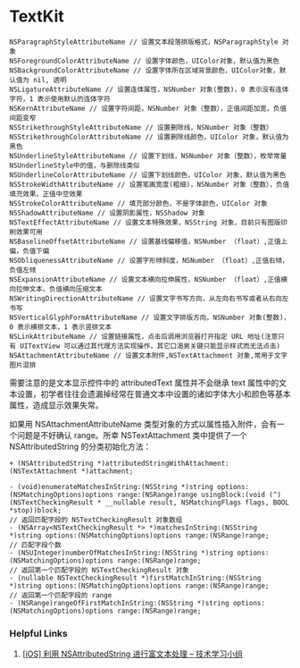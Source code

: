 
# TextKit




```NSFontAttributeName // 设置字体属性，UIFont 对象，默认值：字体：Helvetica(Neue) 字号：12
NSParagraphStyleAttributeName // 设置文本段落排版格式，NSParagraphStyle 对象
NSForegroundColorAttributeName // 设置字体颜色，UIColor对象，默认值为黑色
NSBackgroundColorAttributeName // 设置字体所在区域背景颜色，UIColor对象，默认值为 nil, 透明
NSLigatureAttributeName // 设置连体属性，NSNumber 对象(整数)，0 表示没有连体字符，1 表示使用默认的连体字符
NSKernAttributeName // 设置字符间距，NSNumber 对象（整数），正值间距加宽，负值间距变窄
NSStrikethroughStyleAttributeName // 设置删除线，NSNumber 对象（整数）
NSStrikethroughColorAttributeName // 设置删除线颜色，UIColor 对象，默认值为黑色
NSUnderlineStyleAttributeName // 设置下划线，NSNumber 对象（整数），枚举常量 NSUnderlineStyle中的值，与删除线类似
NSUnderlineColorAttributeName // 设置下划线颜色，UIColor 对象，默认值为黑色
NSStrokeWidthAttributeName // 设置笔画宽度(粗细)，NSNumber 对象（整数），负值填充效果，正值中空效果
NSStrokeColorAttributeName // 填充部分颜色，不是字体颜色，UIColor 对象
NSShadowAttributeName // 设置阴影属性，NSShadow 对象
NSTextEffectAttributeName // 设置文本特殊效果，NSString 对象，目前只有图版印刷效果可用
NSBaselineOffsetAttributeName // 设置基线偏移值，NSNumber （float）,正值上偏，负值下偏
NSObliquenessAttributeName // 设置字形倾斜度，NSNumber （float）,正值右倾，负值左倾
NSExpansionAttributeName // 设置文本横向拉伸属性，NSNumber （float）,正值横向拉伸文本，负值横向压缩文本
NSWritingDirectionAttributeName // 设置文字书写方向，从左向右书写或者从右向左书写
NSVerticalGlyphFormAttributeName // 设置文字排版方向，NSNumber 对象(整数)，0 表示横排文本，1 表示竖排文本
NSLinkAttributeName // 设置链接属性，点击后调用浏览器打开指定 URL 地址(注意只有 UITextView 可以通过其代理方法实现操作，其它口渴男关键只能显示样式而无法点击)
NSAttachmentAttributeName // 设置文本附件,NSTextAttachment 对象,常用于文字图片混排
```
需要注意的是文本显示控件中的 attributedText 属性并不会继承 text 属性中的文本设置，初学者往往会遗漏掉经常在普通文本中设置的诸如字体大小和颜色等基本属性，造成显示效果失常。


如果用 NSAttachmentAttributeName 类型对象的方式以属性插入附件，会有一个问题是不好确认 range。所幸 NSTextAttachment 类中提供了一个 NSAttributedString 的分类初始化方法：


```
+ (NSAttributedString *)attributedStringWithAttachment:(NSTextAttachment *)attachment;

```




```// 利用 block 对匹配字段进行设置(NSTextCheckingResult 类中有 range 属性，即匹配字段的范围)
- (void)enumerateMatchesInString:(NSString *)string options:(NSMatchingOptions)options range:(NSRange)range usingBlock:(void (^)(NSTextCheckingResult * __nullable result, NSMatchingFlags flags, BOOL *stop))block;
// 返回匹配字段的 NSTextCheckingResult 对象数组
- (NSArray<NSTextCheckingResult *> *)matchesInString:(NSString *)string options:(NSMatchingOptions)options range:(NSRange)range;
// 匹配字段个数
- (NSUInteger)numberOfMatchesInString:(NSString *)string options:(NSMatchingOptions)options range:(NSRange)range;
// 返回第一个匹配字段的 NSTextCheckingResult 对象
- (nullable NSTextCheckingResult *)firstMatchInString:(NSString *)string options:(NSMatchingOptions)options range:(NSRange)range;
// 返回第一个匹配字段的 range
- (NSRange)rangeOfFirstMatchInString:(NSString *)string options:(NSMatchingOptions)options range:(NSRange)range;
```
### Helpful Links

1. [[iOS] 利用 NSAttributedString 进行富文本处理 – 技术学习小组](http://blog.qiji.tech/archives/8335)



